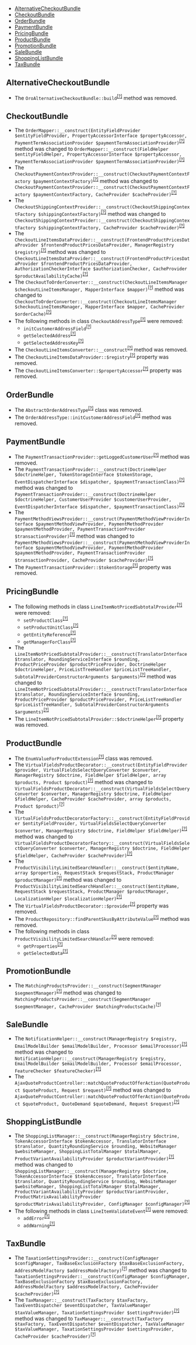 - [AlternativeCheckoutBundle](#alternativecheckoutbundle)
- [CheckoutBundle](#checkoutbundle)
- [OrderBundle](#orderbundle)
- [PaymentBundle](#paymentbundle)
- [PricingBundle](#pricingbundle)
- [ProductBundle](#productbundle)
- [PromotionBundle](#promotionbundle)
- [SaleBundle](#salebundle)
- [ShoppingListBundle](#shoppinglistbundle)
- [TaxBundle](#taxbundle)

AlternativeCheckoutBundle
-------------------------
* The `OroAlternativeCheckoutBundle::build`<sup>[[?]](https://github.com/oroinc/orocommerce/tree/3.1.0-beta/src/Oro/Bundle/AlternativeCheckoutBundle/OroAlternativeCheckoutBundle.php#L14 "Oro\Bundle\AlternativeCheckoutBundle\OroAlternativeCheckoutBundle::build")</sup> method was removed.

CheckoutBundle
--------------
* The `OrderMapper::__construct(EntityFieldProvider $entityFieldProvider, PropertyAccessorInterface $propertyAccessor, PaymentTermAssociationProvider $paymentTermAssociationProvider)`<sup>[[?]](https://github.com/oroinc/orocommerce/tree/3.1.0-beta/src/Oro/Bundle/CheckoutBundle/Mapper/OrderMapper.php#L30 "Oro\Bundle\CheckoutBundle\Mapper\OrderMapper")</sup> method was changed to `OrderMapper::__construct(FieldHelper $entityFieldHelper, PropertyAccessorInterface $propertyAccessor, PaymentTermAssociationProvider $paymentTermAssociationProvider)`<sup>[[?]](https://github.com/oroinc/orocommerce/tree/3.1.0-rc/src/Oro/Bundle/CheckoutBundle/Mapper/OrderMapper.php#L33 "Oro\Bundle\CheckoutBundle\Mapper\OrderMapper")</sup>
* The `CheckoutPaymentContextProvider::__construct(CheckoutPaymentContextFactory $paymentContextFactory)`<sup>[[?]](https://github.com/oroinc/orocommerce/tree/3.1.0-beta/src/Oro/Bundle/CheckoutBundle/Layout/DataProvider/CheckoutPaymentContextProvider.php#L17 "Oro\Bundle\CheckoutBundle\Layout\DataProvider\CheckoutPaymentContextProvider")</sup> method was changed to `CheckoutPaymentContextProvider::__construct(CheckoutPaymentContextFactory $paymentContextFactory, CacheProvider $cacheProvider)`<sup>[[?]](https://github.com/oroinc/orocommerce/tree/3.1.0-rc/src/Oro/Bundle/CheckoutBundle/Layout/DataProvider/CheckoutPaymentContextProvider.php#L25 "Oro\Bundle\CheckoutBundle\Layout\DataProvider\CheckoutPaymentContextProvider")</sup>
* The `CheckoutShippingContextProvider::__construct(CheckoutShippingContextFactory $shippingContextFactory)`<sup>[[?]](https://github.com/oroinc/orocommerce/tree/3.1.0-beta/src/Oro/Bundle/CheckoutBundle/Layout/DataProvider/CheckoutShippingContextProvider.php#L17 "Oro\Bundle\CheckoutBundle\Layout\DataProvider\CheckoutShippingContextProvider")</sup> method was changed to `CheckoutShippingContextProvider::__construct(CheckoutShippingContextFactory $shippingContextFactory, CacheProvider $cacheProvider)`<sup>[[?]](https://github.com/oroinc/orocommerce/tree/3.1.0-rc/src/Oro/Bundle/CheckoutBundle/Layout/DataProvider/CheckoutShippingContextProvider.php#L25 "Oro\Bundle\CheckoutBundle\Layout\DataProvider\CheckoutShippingContextProvider")</sup>
* The `CheckoutLineItemsDataProvider::__construct(FrontendProductPricesDataProvider $frontendProductPricesDataProvider, ManagerRegistry $registry)`<sup>[[?]](https://github.com/oroinc/orocommerce/tree/3.1.0-beta/src/Oro/Bundle/CheckoutBundle/DataProvider/LineItem/CheckoutLineItemsDataProvider.php#L32 "Oro\Bundle\CheckoutBundle\DataProvider\LineItem\CheckoutLineItemsDataProvider")</sup> method was changed to `CheckoutLineItemsDataProvider::__construct(FrontendProductPricesDataProvider $frontendProductPricesDataProvider, AuthorizationCheckerInterface $authorizationChecker, CacheProvider $productAvailabilityCache)`<sup>[[?]](https://github.com/oroinc/orocommerce/tree/3.1.0-rc/src/Oro/Bundle/CheckoutBundle/DataProvider/LineItem/CheckoutLineItemsDataProvider.php#L41 "Oro\Bundle\CheckoutBundle\DataProvider\LineItem\CheckoutLineItemsDataProvider")</sup>
* The `CheckoutToOrderConverter::__construct(CheckoutLineItemsManager $checkoutLineItemsManager, MapperInterface $mapper)`<sup>[[?]](https://github.com/oroinc/orocommerce/tree/3.1.0-beta/src/Oro/Bundle/CheckoutBundle/DataProvider/Converter/CheckoutToOrderConverter.php#L26 "Oro\Bundle\CheckoutBundle\DataProvider\Converter\CheckoutToOrderConverter")</sup> method was changed to `CheckoutToOrderConverter::__construct(CheckoutLineItemsManager $checkoutLineItemsManager, MapperInterface $mapper, CacheProvider $orderCache)`<sup>[[?]](https://github.com/oroinc/orocommerce/tree/3.1.0-rc/src/Oro/Bundle/CheckoutBundle/DataProvider/Converter/CheckoutToOrderConverter.php#L36 "Oro\Bundle\CheckoutBundle\DataProvider\Converter\CheckoutToOrderConverter")</sup>
* The following methods in class `CheckoutAddressType`<sup>[[?]](https://github.com/oroinc/orocommerce/tree/3.1.0-beta/src/Oro/Bundle/CheckoutBundle/Form/Type/CheckoutAddressType.php#L62 "Oro\Bundle\CheckoutBundle\Form\Type\CheckoutAddressType")</sup> were removed:
   - `initCustomerAddressField`<sup>[[?]](https://github.com/oroinc/orocommerce/tree/3.1.0-beta/src/Oro/Bundle/CheckoutBundle/Form/Type/CheckoutAddressType.php#L62 "Oro\Bundle\CheckoutBundle\Form\Type\CheckoutAddressType::initCustomerAddressField")</sup>
   - `getSelectedAddress`<sup>[[?]](https://github.com/oroinc/orocommerce/tree/3.1.0-beta/src/Oro/Bundle/CheckoutBundle/Form/Type/CheckoutAddressType.php#L141 "Oro\Bundle\CheckoutBundle\Form\Type\CheckoutAddressType::getSelectedAddress")</sup>
   - `getSelectedAddressKey`<sup>[[?]](https://github.com/oroinc/orocommerce/tree/3.1.0-beta/src/Oro/Bundle/CheckoutBundle/Form/Type/CheckoutAddressType.php#L157 "Oro\Bundle\CheckoutBundle\Form\Type\CheckoutAddressType::getSelectedAddressKey")</sup>
* The `CheckoutLineItemsConverter::__construct`<sup>[[?]](https://github.com/oroinc/orocommerce/tree/3.1.0-beta/src/Oro/Bundle/CheckoutBundle/DataProvider/Converter/CheckoutLineItemsConverter.php#L19 "Oro\Bundle\CheckoutBundle\DataProvider\Converter\CheckoutLineItemsConverter::__construct")</sup> method was removed.
* The `CheckoutLineItemsDataProvider::$registry`<sup>[[?]](https://github.com/oroinc/orocommerce/tree/3.1.0-beta/src/Oro/Bundle/CheckoutBundle/DataProvider/LineItem/CheckoutLineItemsDataProvider.php#L26 "Oro\Bundle\CheckoutBundle\DataProvider\LineItem\CheckoutLineItemsDataProvider::$registry")</sup> property was removed.
* The `CheckoutLineItemsConverter::$propertyAccessor`<sup>[[?]](https://github.com/oroinc/orocommerce/tree/3.1.0-beta/src/Oro/Bundle/CheckoutBundle/DataProvider/Converter/CheckoutLineItemsConverter.php#L14 "Oro\Bundle\CheckoutBundle\DataProvider\Converter\CheckoutLineItemsConverter::$propertyAccessor")</sup> property was removed.

OrderBundle
-----------
* The `AbstractOrderAddressType`<sup>[[?]](https://github.com/oroinc/orocommerce/tree/3.1.0-beta/src/Oro/Bundle/OrderBundle/Form/Type/AbstractOrderAddressType.php#L23 "Oro\Bundle\OrderBundle\Form\Type\AbstractOrderAddressType")</sup> class was removed.
* The `OrderAddressType::initCustomerAddressField`<sup>[[?]](https://github.com/oroinc/orocommerce/tree/3.1.0-beta/src/Oro/Bundle/OrderBundle/Form/Type/OrderAddressType.php#L17 "Oro\Bundle\OrderBundle\Form\Type\OrderAddressType::initCustomerAddressField")</sup> method was removed.

PaymentBundle
-------------
* The `PaymentTransactionProvider::getLoggedCustomerUser`<sup>[[?]](https://github.com/oroinc/orocommerce/tree/3.1.0-beta/src/Oro/Bundle/PaymentBundle/Provider/PaymentTransactionProvider.php#L67 "Oro\Bundle\PaymentBundle\Provider\PaymentTransactionProvider::getLoggedCustomerUser")</sup> method was removed.
* The `PaymentTransactionProvider::__construct(DoctrineHelper $doctrineHelper, TokenStorageInterface $tokenStorage, EventDispatcherInterface $dispatcher, $paymentTransactionClass)`<sup>[[?]](https://github.com/oroinc/orocommerce/tree/3.1.0-beta/src/Oro/Bundle/PaymentBundle/Provider/PaymentTransactionProvider.php#L39 "Oro\Bundle\PaymentBundle\Provider\PaymentTransactionProvider")</sup> method was changed to `PaymentTransactionProvider::__construct(DoctrineHelper $doctrineHelper, CustomerUserProvider $customerUserProvider, EventDispatcherInterface $dispatcher, $paymentTransactionClass)`<sup>[[?]](https://github.com/oroinc/orocommerce/tree/3.1.0-rc/src/Oro/Bundle/PaymentBundle/Provider/PaymentTransactionProvider.php#L41 "Oro\Bundle\PaymentBundle\Provider\PaymentTransactionProvider")</sup>
* The `PaymentMethodViewsProvider::__construct(PaymentMethodViewProviderInterface $paymentMethodViewProvider, PaymentMethodProvider $paymentMethodProvider, PaymentTransactionProvider $transactionProvider)`<sup>[[?]](https://github.com/oroinc/orocommerce/tree/3.1.0-beta/src/Oro/Bundle/PaymentBundle/Layout/DataProvider/PaymentMethodViewsProvider.php#L33 "Oro\Bundle\PaymentBundle\Layout\DataProvider\PaymentMethodViewsProvider")</sup> method was changed to `PaymentMethodViewsProvider::__construct(PaymentMethodViewProviderInterface $paymentMethodViewProvider, PaymentMethodProvider $paymentMethodProvider, PaymentTransactionProvider $transactionProvider, CacheProvider $cacheProvider)`<sup>[[?]](https://github.com/oroinc/orocommerce/tree/3.1.0-rc/src/Oro/Bundle/PaymentBundle/Layout/DataProvider/PaymentMethodViewsProvider.php#L43 "Oro\Bundle\PaymentBundle\Layout\DataProvider\PaymentMethodViewsProvider")</sup>
* The `PaymentTransactionProvider::$tokenStorage`<sup>[[?]](https://github.com/oroinc/orocommerce/tree/3.1.0-beta/src/Oro/Bundle/PaymentBundle/Provider/PaymentTransactionProvider.php#L31 "Oro\Bundle\PaymentBundle\Provider\PaymentTransactionProvider::$tokenStorage")</sup> property was removed.

PricingBundle
-------------
* The following methods in class `LineItemNotPricedSubtotalProvider`<sup>[[?]](https://github.com/oroinc/orocommerce/tree/3.1.0-beta/src/Oro/Bundle/PricingBundle/SubtotalProcessor/Provider/LineItemNotPricedSubtotalProvider.php#L167 "Oro\Bundle\PricingBundle\SubtotalProcessor\Provider\LineItemNotPricedSubtotalProvider")</sup> were removed:
   - `setProductClass`<sup>[[?]](https://github.com/oroinc/orocommerce/tree/3.1.0-beta/src/Oro/Bundle/PricingBundle/SubtotalProcessor/Provider/LineItemNotPricedSubtotalProvider.php#L167 "Oro\Bundle\PricingBundle\SubtotalProcessor\Provider\LineItemNotPricedSubtotalProvider::setProductClass")</sup>
   - `setProductUnitClass`<sup>[[?]](https://github.com/oroinc/orocommerce/tree/3.1.0-beta/src/Oro/Bundle/PricingBundle/SubtotalProcessor/Provider/LineItemNotPricedSubtotalProvider.php#L175 "Oro\Bundle\PricingBundle\SubtotalProcessor\Provider\LineItemNotPricedSubtotalProvider::setProductUnitClass")</sup>
   - `getEntityReference`<sup>[[?]](https://github.com/oroinc/orocommerce/tree/3.1.0-beta/src/Oro/Bundle/PricingBundle/SubtotalProcessor/Provider/LineItemNotPricedSubtotalProvider.php#L185 "Oro\Bundle\PricingBundle\SubtotalProcessor\Provider\LineItemNotPricedSubtotalProvider::getEntityReference")</sup>
   - `getManagerForClass`<sup>[[?]](https://github.com/oroinc/orocommerce/tree/3.1.0-beta/src/Oro/Bundle/PricingBundle/SubtotalProcessor/Provider/LineItemNotPricedSubtotalProvider.php#L194 "Oro\Bundle\PricingBundle\SubtotalProcessor\Provider\LineItemNotPricedSubtotalProvider::getManagerForClass")</sup>
* The `LineItemNotPricedSubtotalProvider::__construct(TranslatorInterface $translator, RoundingServiceInterface $rounding, ProductPriceProvider $productPriceProvider, DoctrineHelper $doctrineHelper, PriceListTreeHandler $priceListTreeHandler, SubtotalProviderConstructorArguments $arguments)`<sup>[[?]](https://github.com/oroinc/orocommerce/tree/3.1.0-beta/src/Oro/Bundle/PricingBundle/SubtotalProcessor/Provider/LineItemNotPricedSubtotalProvider.php#L58 "Oro\Bundle\PricingBundle\SubtotalProcessor\Provider\LineItemNotPricedSubtotalProvider")</sup> method was changed to `LineItemNotPricedSubtotalProvider::__construct(TranslatorInterface $translator, RoundingServiceInterface $rounding, ProductPriceProvider $productPriceProvider, PriceListTreeHandler $priceListTreeHandler, SubtotalProviderConstructorArguments $arguments)`<sup>[[?]](https://github.com/oroinc/orocommerce/tree/3.1.0-rc/src/Oro/Bundle/PricingBundle/SubtotalProcessor/Provider/LineItemNotPricedSubtotalProvider.php#L53 "Oro\Bundle\PricingBundle\SubtotalProcessor\Provider\LineItemNotPricedSubtotalProvider")</sup>
* The `LineItemNotPricedSubtotalProvider::$doctrineHelper`<sup>[[?]](https://github.com/oroinc/orocommerce/tree/3.1.0-beta/src/Oro/Bundle/PricingBundle/SubtotalProcessor/Provider/LineItemNotPricedSubtotalProvider.php#L39 "Oro\Bundle\PricingBundle\SubtotalProcessor\Provider\LineItemNotPricedSubtotalProvider::$doctrineHelper")</sup> property was removed.

ProductBundle
-------------
* The `EnumValueForProductExtension`<sup>[[?]](https://github.com/oroinc/orocommerce/tree/3.1.0-beta/src/Oro/Bundle/ProductBundle/Form/Extension/EnumValueForProductExtension.php#L19 "Oro\Bundle\ProductBundle\Form\Extension\EnumValueForProductExtension")</sup> class was removed.
* The `VirtualFieldsProductDecorator::__construct(EntityFieldProvider $provider, VirtualFieldsSelectQueryConverter $converter, ManagerRegistry $doctrine, FieldHelper $fieldHelper, array $products, Product $product)`<sup>[[?]](https://github.com/oroinc/orocommerce/tree/3.1.0-beta/src/Oro/Bundle/ProductBundle/VirtualFields/VirtualFieldsProductDecorator.php#L67 "Oro\Bundle\ProductBundle\VirtualFields\VirtualFieldsProductDecorator")</sup> method was changed to `VirtualFieldsProductDecorator::__construct(VirtualFieldsSelectQueryConverter $converter, ManagerRegistry $doctrine, FieldHelper $fieldHelper, CacheProvider $cacheProvider, array $products, Product $product)`<sup>[[?]](https://github.com/oroinc/orocommerce/tree/3.1.0-rc/src/Oro/Bundle/ProductBundle/VirtualFields/VirtualFieldsProductDecorator.php#L70 "Oro\Bundle\ProductBundle\VirtualFields\VirtualFieldsProductDecorator")</sup>
* The `VirtualFieldsProductDecoratorFactory::__construct(EntityFieldProvider $entityFieldProvider, VirtualFieldsSelectQueryConverter $converter, ManagerRegistry $doctrine, FieldHelper $fieldHelper)`<sup>[[?]](https://github.com/oroinc/orocommerce/tree/3.1.0-beta/src/Oro/Bundle/ProductBundle/VirtualFields/VirtualFieldsProductDecoratorFactory.php#L40 "Oro\Bundle\ProductBundle\VirtualFields\VirtualFieldsProductDecoratorFactory")</sup> method was changed to `VirtualFieldsProductDecoratorFactory::__construct(VirtualFieldsSelectQueryConverter $converter, ManagerRegistry $doctrine, FieldHelper $fieldHelper, CacheProvider $cacheProvider)`<sup>[[?]](https://github.com/oroinc/orocommerce/tree/3.1.0-rc/src/Oro/Bundle/ProductBundle/VirtualFields/VirtualFieldsProductDecoratorFactory.php#L43 "Oro\Bundle\ProductBundle\VirtualFields\VirtualFieldsProductDecoratorFactory")</sup>
* The `ProductVisibilityLimitedSearchHandler::__construct($entityName, array $properties, RequestStack $requestStack, ProductManager $productManager)`<sup>[[?]](https://github.com/oroinc/orocommerce/tree/3.1.0-beta/src/Oro/Bundle/ProductBundle/Autocomplete/ProductVisibilityLimitedSearchHandler.php#L39 "Oro\Bundle\ProductBundle\Autocomplete\ProductVisibilityLimitedSearchHandler")</sup> method was changed to `ProductVisibilityLimitedSearchHandler::__construct($entityName, RequestStack $requestStack, ProductManager $productManager, LocalizationHelper $localizationHelper)`<sup>[[?]](https://github.com/oroinc/orocommerce/tree/3.1.0-rc/src/Oro/Bundle/ProductBundle/Autocomplete/ProductVisibilityLimitedSearchHandler.php#L46 "Oro\Bundle\ProductBundle\Autocomplete\ProductVisibilityLimitedSearchHandler")</sup>
* The `VirtualFieldsProductDecorator::$provider`<sup>[[?]](https://github.com/oroinc/orocommerce/tree/3.1.0-beta/src/Oro/Bundle/ProductBundle/VirtualFields/VirtualFieldsProductDecorator.php#L22 "Oro\Bundle\ProductBundle\VirtualFields\VirtualFieldsProductDecorator::$provider")</sup> property was removed.
* The `ProductRepository::findParentSkusByAttributeValue`<sup>[[?]](https://github.com/oroinc/orocommerce/tree/3.1.0-beta/src/Oro/Bundle/ProductBundle/Entity/Repository/ProductRepository.php#L449 "Oro\Bundle\ProductBundle\Entity\Repository\ProductRepository::findParentSkusByAttributeValue")</sup> method was removed.
* The following methods in class `ProductVisibilityLimitedSearchHandler`<sup>[[?]](https://github.com/oroinc/orocommerce/tree/3.1.0-beta/src/Oro/Bundle/ProductBundle/Autocomplete/ProductVisibilityLimitedSearchHandler.php#L101 "Oro\Bundle\ProductBundle\Autocomplete\ProductVisibilityLimitedSearchHandler")</sup> were removed:
   - `getProperties`<sup>[[?]](https://github.com/oroinc/orocommerce/tree/3.1.0-beta/src/Oro/Bundle/ProductBundle/Autocomplete/ProductVisibilityLimitedSearchHandler.php#L101 "Oro\Bundle\ProductBundle\Autocomplete\ProductVisibilityLimitedSearchHandler::getProperties")</sup>
   - `getSelectedData`<sup>[[?]](https://github.com/oroinc/orocommerce/tree/3.1.0-beta/src/Oro/Bundle/ProductBundle/Autocomplete/ProductVisibilityLimitedSearchHandler.php#L183 "Oro\Bundle\ProductBundle\Autocomplete\ProductVisibilityLimitedSearchHandler::getSelectedData")</sup>

PromotionBundle
---------------
* The `MatchingProductsProvider::__construct(SegmentManager $segmentManager)`<sup>[[?]](https://github.com/oroinc/orocommerce/tree/3.1.0-beta/src/Oro/Bundle/PromotionBundle/Provider/MatchingProductsProvider.php#L24 "Oro\Bundle\PromotionBundle\Provider\MatchingProductsProvider")</sup> method was changed to `MatchingProductsProvider::__construct(SegmentManager $segmentManager, CacheProvider $matchingProductsCache)`<sup>[[?]](https://github.com/oroinc/orocommerce/tree/3.1.0-rc/src/Oro/Bundle/PromotionBundle/Provider/MatchingProductsProvider.php#L31 "Oro\Bundle\PromotionBundle\Provider\MatchingProductsProvider")</sup>

SaleBundle
----------
* The `NotificationHelper::__construct(ManagerRegistry $registry, EmailModelBuilder $emailModelBuilder, Processor $emailProcessor)`<sup>[[?]](https://github.com/oroinc/orocommerce/tree/3.1.0-beta/src/Oro/Bundle/SaleBundle/Notification/NotificationHelper.php#L38 "Oro\Bundle\SaleBundle\Notification\NotificationHelper")</sup> method was changed to `NotificationHelper::__construct(ManagerRegistry $registry, EmailModelBuilder $emailModelBuilder, Processor $emailProcessor, FeatureChecker $featureChecker)`<sup>[[?]](https://github.com/oroinc/orocommerce/tree/3.1.0-rc/src/Oro/Bundle/SaleBundle/Notification/NotificationHelper.php#L45 "Oro\Bundle\SaleBundle\Notification\NotificationHelper")</sup>
* The `AjaxQuoteProductController::matchQuoteProductOfferAction(QuoteProduct $quoteProduct, Request $request)`<sup>[[?]](https://github.com/oroinc/orocommerce/tree/3.1.0-beta/src/Oro/Bundle/SaleBundle/Controller/Frontend/AjaxQuoteProductController.php#L27 "Oro\Bundle\SaleBundle\Controller\Frontend\AjaxQuoteProductController")</sup> method was changed to `AjaxQuoteProductController::matchQuoteProductOfferAction(QuoteProduct $quoteProduct, QuoteDemand $quoteDemand, Request $request)`<sup>[[?]](https://github.com/oroinc/orocommerce/tree/3.1.0-rc/src/Oro/Bundle/SaleBundle/Controller/Frontend/AjaxQuoteProductController.php#L33 "Oro\Bundle\SaleBundle\Controller\Frontend\AjaxQuoteProductController")</sup>

ShoppingListBundle
------------------
* The `ShoppingListManager::__construct(ManagerRegistry $doctrine, TokenAccessorInterface $tokenAccessor, TranslatorInterface $translator, QuantityRoundingService $rounding, WebsiteManager $websiteManager, ShoppingListTotalManager $totalManager, ProductVariantAvailabilityProvider $productVariantProvider)`<sup>[[?]](https://github.com/oroinc/orocommerce/tree/3.1.0-beta/src/Oro/Bundle/ShoppingListBundle/Manager/ShoppingListManager.php#L54 "Oro\Bundle\ShoppingListBundle\Manager\ShoppingListManager")</sup> method was changed to `ShoppingListManager::__construct(ManagerRegistry $doctrine, TokenAccessorInterface $tokenAccessor, TranslatorInterface $translator, QuantityRoundingService $rounding, WebsiteManager $websiteManager, ShoppingListTotalManager $totalManager, ProductVariantAvailabilityProvider $productVariantProvider, ProductMatrixAvailabilityProvider $productMatrixAvailabilityProvider, ConfigManager $configManager)`<sup>[[?]](https://github.com/oroinc/orocommerce/tree/3.1.0-rc/src/Oro/Bundle/ShoppingListBundle/Manager/ShoppingListManager.php#L67 "Oro\Bundle\ShoppingListBundle\Manager\ShoppingListManager")</sup>
* The following methods in class `LineItemValidateEvent`<sup>[[?]](https://github.com/oroinc/orocommerce/tree/3.1.0-beta/src/Oro/Bundle/ShoppingListBundle/Event/LineItemValidateEvent.php#L67 "Oro\Bundle\ShoppingListBundle\Event\LineItemValidateEvent")</sup> were removed:
   - `addError`<sup>[[?]](https://github.com/oroinc/orocommerce/tree/3.1.0-beta/src/Oro/Bundle/ShoppingListBundle/Event/LineItemValidateEvent.php#L67 "Oro\Bundle\ShoppingListBundle\Event\LineItemValidateEvent::addError")</sup>
   - `addWarning`<sup>[[?]](https://github.com/oroinc/orocommerce/tree/3.1.0-beta/src/Oro/Bundle/ShoppingListBundle/Event/LineItemValidateEvent.php#L80 "Oro\Bundle\ShoppingListBundle\Event\LineItemValidateEvent::addWarning")</sup>

TaxBundle
---------
* The `TaxationSettingsProvider::__construct(ConfigManager $configManager, TaxBaseExclusionFactory $taxBaseExclusionFactory, AddressModelFactory $addressModelFactory)`<sup>[[?]](https://github.com/oroinc/orocommerce/tree/3.1.0-beta/src/Oro/Bundle/TaxBundle/Provider/TaxationSettingsProvider.php#L54 "Oro\Bundle\TaxBundle\Provider\TaxationSettingsProvider")</sup> method was changed to `TaxationSettingsProvider::__construct(ConfigManager $configManager, TaxBaseExclusionFactory $taxBaseExclusionFactory, AddressModelFactory $addressModelFactory, CacheProvider $cacheProvider)`<sup>[[?]](https://github.com/oroinc/orocommerce/tree/3.1.0-rc/src/Oro/Bundle/TaxBundle/Provider/TaxationSettingsProvider.php#L61 "Oro\Bundle\TaxBundle\Provider\TaxationSettingsProvider")</sup>
* The `TaxManager::__construct(TaxFactory $taxFactory, TaxEventDispatcher $eventDispatcher, TaxValueManager $taxValueManager, TaxationSettingsProvider $settingsProvider)`<sup>[[?]](https://github.com/oroinc/orocommerce/tree/3.1.0-beta/src/Oro/Bundle/TaxBundle/Manager/TaxManager.php#L37 "Oro\Bundle\TaxBundle\Manager\TaxManager")</sup> method was changed to `TaxManager::__construct(TaxFactory $taxFactory, TaxEventDispatcher $eventDispatcher, TaxValueManager $taxValueManager, TaxationSettingsProvider $settingsProvider, CacheProvider $cacheProvider)`<sup>[[?]](https://github.com/oroinc/orocommerce/tree/3.1.0-rc/src/Oro/Bundle/TaxBundle/Manager/TaxManager.php#L45 "Oro\Bundle\TaxBundle\Manager\TaxManager")</sup>
